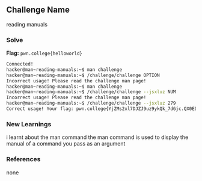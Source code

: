 ## Challenge Name
reading manuals

### Solve
**Flag:** `pwn.college{helloworld}`

```bash
Connected!
hacker@man~reading-manuals:~$ man challenge
hacker@man~reading-manuals:~$ /challenge/challenge OPTION
Incorrect usage! Please read the challenge man page!
hacker@man~reading-manuals:~$ man challenge
hacker@man~reading-manuals:~$ /challenge/challenge --jsxluz NUM
Incorrect usage! Please read the challenge man page!
hacker@man~reading-manuals:~$ /challenge/challenge --jsxluz 279
Correct usage! Your flag: pwn.college{YjZMs2xl7DJZJ9uz9ykQk_7dGjc.QX0EDO0wSMzEzNzEzW}
```

### New Learnings
i learnt about the man command 
the man command is used to display the manual of a command you pass as an argument

### References 
none
